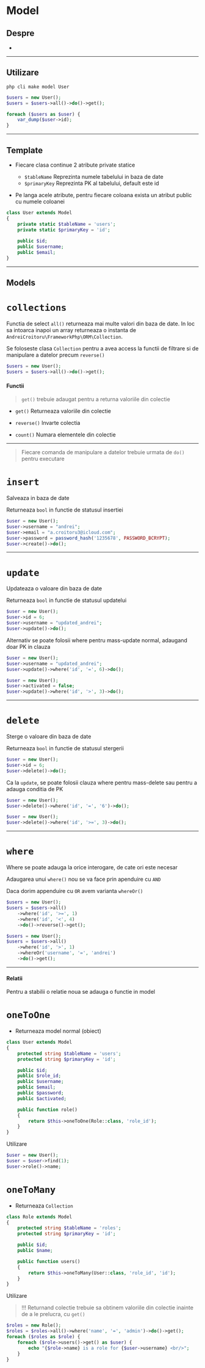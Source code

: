 # Model

## Despre

- 

---

## Utilizare

`php cli make model User`

```php
$users = new User();
$users = $users->all()->do()->get();

foreach ($users as $user) {
    var_dump($user->id);
}
```

---

## Template

- Fiecare clasa continue 2 atribute private statice
    - `$tableName` Reprezinta numele tabelului in baza de date
    - `$primaryKey` Reprezinta PK al tabelului, default este id
    
- Pe langa acele atribute, pentru fiecare coloana exista un atribut public cu numele coloanei

```php
class User extends Model
{
    private static $tableName = 'users';
    private static $primaryKey = 'id';
    
    public $id;
    public $username;
    public $email;
}
```

---

## Models

# `collections`

Functia de select `all()` returneaza mai multe valori din baza de date.
In loc sa intoarca inapoi un array returneaza o instanta de `AndreiCroitoru\FrameworkPhp\ORM\Collection`.

Se foloseste clasa `Collection` pentru a avea access la functii de filtrare si de manipulare a datelor precum `reverse()`

```php
$users = new User();
$users = $users->all()->do()->get();
```

#### Functii

> `get()` trebuie adaugat pentru a returna valoriile din colectie
- `get()` Returneaza valoriile din colectie

- `reverse()` Invarte colectia

- `count()` Numara elementele din colectie

---

> Fiecare comanda de manipulare a datelor trebuie urmata de `do()` pentru executare

# `insert`

Salveaza in baza de date

Returneaza `bool` in functie de statusul insertiei

```php
$user = new User();
$user->username = "andrei";
$user->email = "a.croitoru3@icloud.com";
$user->password = password_hash('1235678', PASSWORD_BCRYPT);
$user->create()->do();
```

---

# `update`

Updateaza o valoare din baza de date

Returneaza `bool` in functie de statusul updatelui

```php
$user = new User();
$user->id = 6;
$user->username = "updated_andrei";
$user->update()->do();
```

Alternativ se poate folosii where pentru mass-update normal, adaugand doar PK in clauza

```php
$user = new User();
$user->username = "updated_andrei";
$user->update()->where('id', '=', 6)->do();
```

```php
$user = new User();
$user->activated = false;
$user->update()->where('id', '>', 3)->do();
```

---

# `delete`

Sterge o valoare din baza de date

Returneaza `bool` in functie de statusul stergerii

```php
$user = new User();
$user->id = 6;
$user->delete()->do();
```

Ca la `update`, se poate folosii clauza where pentru mass-delete sau pentru a adauga conditia de PK

```php
$user = new User();
$user->delete()->where('id', '=', '6')->do();
```

```php
$user = new User();
$user->delete()->where('id', '>=', 3)->do();
```

---

# `where`

Where se poate adauga la orice interogare, de cate ori este necesar

Adaugarea unui `where()` nou se va face prin apenduire cu `AND`

Daca dorim appenduire cu `OR` avem varianta `whereOr()`

```php
$users = new User();
$users = $users->all()
    ->where('id', '>=', 1)
    ->where('id', '<', 4)
    ->do()->reverse()->get();
```

```php
$users = new User();
$users = $users->all()
    ->where('id', '>', 1)
    ->whereOr('username', '=', 'andrei')
    ->do()->get();
```

---

#### Relatii

Pentru a stabilii o relatie noua se adauga o functie in model

# `oneToOne`

- Returneaza model normal (obiect)

```php
class User extends Model
{
    protected string $tableName = 'users';
    protected string $primaryKey = 'id';

    public $id;
    public $role_id;
    public $username;
    public $email;
    public $password;
    public $activated;

    public function role()
    {
        return $this->oneToOne(Role::class, 'role_id');
    }
}
```

Utilizare

```php
$user = new User();
$user = $user->find(1);
$user->role()->name;
```

# `oneToMany`

- Returneaza `Collection`

```php
class Role extends Model
{
    protected string $tableName = 'roles';
    protected string $primaryKey = 'id';

    public $id;
    public $name;

    public function users()
    {
        return $this->oneToMany(User::class, 'role_id', 'id');
    }
}
```

Utilizare

> !!! Returnand colectie trebuie sa obtinem valoriile din colectie inainte de a le prelucra, cu `get()`

```php
$roles = new Role();
$roles = $roles->all()->where('name', '=', 'admin')->do()->get();
foreach ($roles as $role) {
    foreach ($role->users()->get() as $user) {
        echo "{$role->name} is a role for {$user->username} <br/>";
    }
}
```
